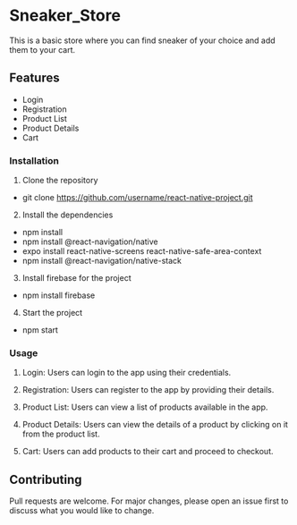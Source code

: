 # Sneaker_Store
This is a basic store where you can find sneaker of your choice and add them to your cart.

## Features

* Login
* Registration
* Product List
* Product Details
* Cart

### Installation
1. Clone the repository
* git clone https://github.com/username/react-native-project.git

2. Install the dependencies 
* npm install
* npm install @react-navigation/native
* expo install react-native-screens react-native-safe-area-context
* npm install @react-navigation/native-stack

3. Install firebase for the project
* npm install firebase

4. Start the project
* npm start

### Usage
1. Login: Users can login to the app using their credentials.

2. Registration: Users can register to the app by providing their details.

3. Product List: Users can view a list of products available in the app.

4. Product Details: Users can view the details of a product by clicking on it from the product list.

5. Cart: Users can add products to their cart and proceed to checkout.

## Contributing
Pull requests are welcome. For major changes, please open an issue first to discuss what you would like to change.

